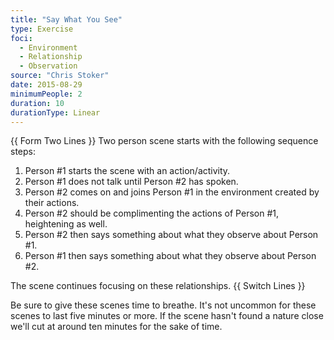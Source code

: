 ```yaml
---
title: "Say What You See"
type: Exercise
foci:
  - Environment
  - Relationship
  - Observation
source: "Chris Stoker"
date: 2015-08-29
minimumPeople: 2
duration: 10
durationType: Linear
---
```


{{ Form Two Lines }}
Two person scene starts with the following sequence steps:

1. Person #1 starts the scene with an action/activity.
2. Person #1 does not talk until Person #2 has spoken.
3. Person #2 comes on and joins Person #1 in the environment created by their actions.
4. Person #2 should be complimenting the actions of Person #1, heightening as well.
5. Person #2 then says something about what they observe about Person #1.
6. Person #1 then says something about what they observe about Person #2.

The scene continues focusing on these relationships.
{{ Switch Lines }}

Be sure to give these scenes time to breathe.
It's not uncommon for these scenes to last five minutes or more.
If the scene hasn't found a nature close we'll cut at around ten minutes for the sake of time.
